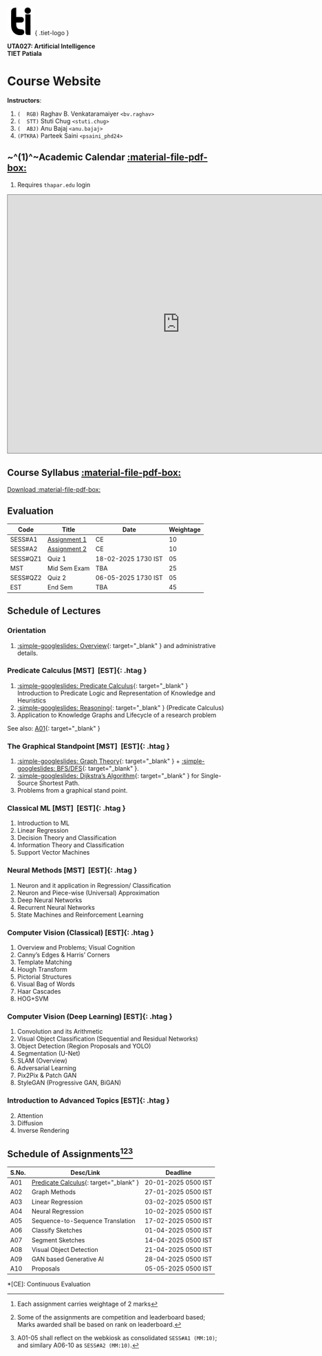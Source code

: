 ![Tiet Logo](assets/tiet-logo.svg){ .tiet-logo }

**UTA027: Artificial Intelligence**  
**TIET Patiala**

# Course Website

**Instructors**:

1. `(  RGB)` Raghav B. Venkataramaiyer `<bv.raghav>`
2. `(  STT)` Stuti Chug `<stuti.chug>`
3. `(  ABJ)` Anu Bajaj `<anu.bajaj>`
3. `(PTKRA)` Parteek Saini `<psaini_phd24>`

<div class="annotate" markdown>

<!-- ## Academic Calendar [:material-file-pdf-box:](assets/academic-calendar-ug2plus.pdf) ~^:material-information-outline:^~{ title="Requires thapar.edu login" } ## -->
## ~^(1)^~Academic Calendar [:material-file-pdf-box:](assets/academic-calendar-ug2plus.pdf) ##

</div>

1. Requires `thapar.edu` login

<iframe src="https://calendar.google.com/calendar/embed?height=600&wkst=1&ctz=Asia%2FKolkata&mode=AGENDA&src=Y18wNDFiZjNjZGU2MTc2OGNjYTQzMTFlNDZhNDdiNGExNTZiM2JhMjIzNTZkYTRhMjU3NGNhMDhlNDI5OGNjZTI5QGdyb3VwLmNhbGVuZGFyLmdvb2dsZS5jb20&src=Y181MWMwYmJjZmRiMWVkYTI4ZDIzYzIwNDUxYjA4ZDM1ZjVhMDA0M2UzYzgxOTFlMzZkOTY0YzA5Mzc3MWQyNGZmQGdyb3VwLmNhbGVuZGFyLmdvb2dsZS5jb20&src=Y180YWU5NGJkYmJkNWM5YjY1NzNjNjljMmMxNTdlNTU1NzFiMmZiNWUyOTc0MTEwMTE0Y2EwOGEyMGY0ZWVlNTg3QGdyb3VwLmNhbGVuZGFyLmdvb2dsZS5jb20&src=Y18wZjhmMWI1OWFiOGI2YzdhN2NmMzg4YTRhZTRjYWE1NmQyYWFlYzBiODJhMjVhNjVlYTRkM2VhMWVjNjZhODU4QGdyb3VwLmNhbGVuZGFyLmdvb2dsZS5jb20&color=%23795548&color=%23D81B60&color=%233F51B5&color=%23C0CA33" style="border:solid 1px #777" width="800" height="600" frameborder="0" scrolling="no"></iframe>

## Course Syllabus [:material-file-pdf-box:](assets/uta027-syllabus-nba.pdf) ##

[Download
:material-file-pdf-box:](assets/uta027-syllabus-nba.pdf)

## Evaluation ##

| Code     | Title                                    | Date                | Weightage |
|----------|------------------------------------------|---------------------|-----------|
| SESS#A1  | [Assignment 1](#schedule-of-assignments) | CE                  | 10        |
| SESS#A2  | [Assignment 2](#schedule-of-assignments) | CE                  | 10        |
| SESS#QZ1 | Quiz 1                                   | 18-02-2025 1730 IST | 05        |
| MST      | Mid Sem Exam                             | TBA                 | 25        |
| SESS#QZ2 | Quiz 2                                   | 06-05-2025 1730 IST | 05        |
| EST      | End Sem                                  | TBA                 | 45        |

## Schedule of Lectures ##

### Orientation ###
1. [:simple-googleslides: 
   Overview][L00]{: target="_blank" } and
   administrative details. 

### Predicate Calculus **[MST]  [EST]**{: .htag } ###
1. [:simple-googleslides:
   Predicate Calculus][L01]{: target="_blank" }  
   Introduction to Predicate Logic and Representation
   of Knowledge and Heuristics
2. [:simple-googleslides: Reasoning][L02]{: target="_blank" }
   (Predicate Calculus)
3. Application to Knowledge Graphs and Lifecycle of a
   research problem

See also: [A01][A01]{: target="_blank" }

### The Graphical Standpoint **[MST]  [EST]**{: .htag } ###
1. [:simple-googleslides: 
   Graph Theory][L03]{: target="_blank" } + 
   [:simple-googleslides: BFS/DFS][L04]{: target="_blank" }.
2. [:simple-googleslides: Dijkstra’s 
   Algorithm][L05]{: target="_blank" } for
   Single-Source Shortest Path. 
3. Problems from a graphical stand point.

### Classical ML **[MST]  [EST]**{: .htag } ###
1. Introduction to ML
2. Linear Regression
3. Decision Theory and Classification
4. Information Theory and Classification
5. Support Vector Machines

### Neural Methods **[MST]  [EST]**{: .htag } ###
1. Neuron and it application in Regression/ Classification
2. Neuron and Piece-wise (Universal) Approximation
3. Deep Neural Networks
4. Recurrent Neural Networks
5. State Machines and Reinforcement Learning

### Computer Vision (Classical) **[EST]**{: .htag } ###
1. Overview and Problems; Visual Cognition
2. Canny’s Edges & Harris’ Corners
3. Template Matching
3. Hough Transform
4. Pictorial Structures
5. Visual Bag of Words
6. Haar Cascades
7. HOG+SVM

### Computer Vision (Deep Learning) **[EST]**{: .htag } ###
1. Convolution and its Arithmetic
9. Visual Object Classification (Sequential and
   Residual Networks)
10. Object Detection (Region Proposals and YOLO)
11. Segmentation (U-Net)
12. SLAM (Overview)
12. Adversarial Learning
13. Pix2Pix & Patch GAN
1. StyleGAN (Progressive GAN, BiGAN)

### Introduction to Advanced Topics  **[EST]**{: .htag } ###

2. Attention
3. Diffusion
4. Inverse Rendering

## Schedule of Assignments[^2][^5][^6] ##

| S.No. | Desc/Link                                     | Deadline            |
|-------|-----------------------------------------------|---------------------|
| A01   | [Predicate Calculus][A01]{: target="_blank" } | 20-01-2025 0500 IST |
| A02   | Graph Methods                                 | 27-01-2025 0500 IST |
| A03   | Linear Regression                             | 03-02-2025 0500 IST |
| A04   | Neural Regression                             | 10-02-2025 0500 IST |
| A05   | Sequence-to-Sequence Translation              | 17-02-2025 0500 IST |
| A06   | Classify Sketches                             | 01-04-2025 0500 IST |
| A07   | Segment Sketches                              | 14-04-2025 0500 IST |
| A08   | Visual Object Detection                       | 21-04-2025 0500 IST |
| A09   | GAN based Generative AI                       | 28-04-2025 0500 IST |
| A10   | Proposals                                     | 05-05-2025 0500 IST |

[^2]: Each assignment carries weightage of 2 marks

[^5]: Some of the assignments are competition and
    leaderboard based; Marks awarded shall be based on
    rank on leaderboard.

[^6]: A01-05 shall reflect on the webkiosk as
    consolidated `SESS#A1 (MM:10)`; and similary A06-10
    as `SESS#A2 (MM:10)`.

*[CE]: Continuous Evaluation

[L00]: https://docs.google.com/presentation/d/12eAv6piSBUGpidoTGguA8UnAvAQFPv9pX7HfcBJXFt8/edit?usp=sharing "UTA027 L00"
[L01]: https://docs.google.com/presentation/d/1T1BeU8iz2cfsM0yxdm8oT1Ly06R3n_xD4Rc6m3iAhCQ/edit?usp=sharing "UTA027 L01"
[L02]: https://docs.google.com/presentation/d/1Epx9WmYS15h8wfcPc0Ij_DS-3-M1R-6_ZcJFBdfyZZw/edit?usp=sharing "UTA027 L02"
[A01]: https://tiet-uta027.github.io/a01
[L03]: https://docs.google.com/presentation/d/1I-lOezmSW7KrdlxKjhwePbKwvGyb7_r7hnG0QDt4odY/edit?usp=sharing "UTA027 L03"
[L04]: https://docs.google.com/presentation/d/14PY-Sc50QsFxdUqZk7GlYVwwEXzO38rg9z9KKx5ti0k/edit?usp=sharing "UTA027 L04"
[L05]: https://docs.google.com/presentation/d/1ByOn7TYDUs6tBKCE8WBUXLNdog4XnqtqqxVfyNzkI68/edit?usp=sharing "UTA027 L05"
